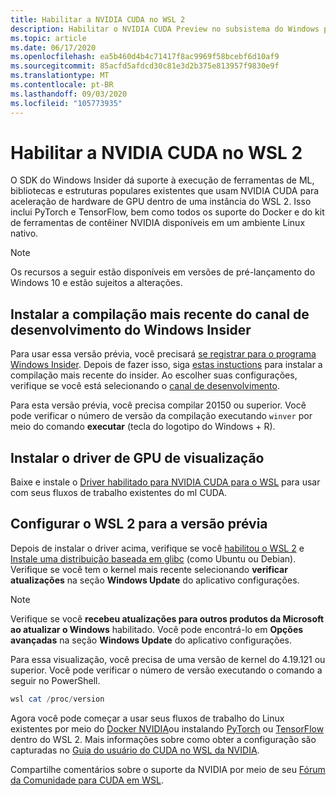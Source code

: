 ```yaml
---
title: Habilitar a NVIDIA CUDA no WSL 2
description: Habilitar o NVIDIA CUDA Preview no subsistema do Windows para Linux
ms.topic: article
ms.date: 06/17/2020
ms.openlocfilehash: ea5b460d4b4c71417f8ac9969f58bcebf6d10af9
ms.sourcegitcommit: 85acfd5afdcd30c81e3d2b375e813957f9830e9f
ms.translationtype: MT
ms.contentlocale: pt-BR
ms.lasthandoff: 09/03/2020
ms.locfileid: "105773935"
---
```

# <a name="enable-nvidia-cuda-in-wsl-2"></a>Habilitar a NVIDIA CUDA no WSL 2

O SDK do Windows Insider dá suporte à execução de ferramentas de ML, bibliotecas e estruturas populares existentes que usam NVIDIA CUDA para aceleração de hardware de GPU dentro de uma instância do WSL 2. Isso inclui PyTorch e TensorFlow, bem como todos os suporte do Docker e do kit de ferramentas de contêiner NVIDIA disponíveis em um ambiente Linux nativo. 

> [!NOTE]
> Os recursos a seguir estão disponíveis em versões de pré-lançamento do Windows 10 e estão sujeitos a alterações.

## <a name="install-the-latest-windows-insider-dev-channel-build"></a>Instalar a compilação mais recente do canal de desenvolvimento do Windows Insider 

Para usar essa versão prévia, você precisará [se registrar para o programa Windows Insider](https://insider.windows.com/getting-started/#register). Depois de fazer isso, siga [estas instuctions](https://insider.windows.com/getting-started/#install) para instalar a compilação mais recente do insider. Ao escolher suas configurações, verifique se você está selecionando o [canal de desenvolvimento](/windows-insider/flight-hub/#active-development-builds-of-windows-10). 

Para esta versão prévia, você precisa compilar 20150 ou superior. Você pode verificar o número de versão da compilação executando `winver` por meio do comando **executar** (tecla do logotipo do Windows + R).

## <a name="install-the-preview-gpu-driver"></a>Instalar o driver de GPU de visualização 

Baixe e instale o [Driver habilitado para NVIDIA CUDA para o WSL](https://developer.nvidia.com/cuda/wsl) para usar com seus fluxos de trabalho existentes do ml CUDA. 

## <a name="set-up-wsl-2-for-the-preview"></a>Configurar o WSL 2 para a versão prévia 

Depois de instalar o driver acima, verifique se você [habilitou o WSL 2](/windows/wsl/install-win10) e [Instale uma distribuição baseada em glibc](/windows/wsl/install-win10#install-your-linux-distribution-of-choice) (como Ubuntu ou Debian). Verifique se você tem o kernel mais recente selecionando **verificar atualizações** na seção **Windows Update** do aplicativo configurações. 

> [!NOTE]
> Verifique se você **recebeu atualizações para outros produtos da Microsoft ao atualizar o Windows** habilitado. Você pode encontrá-lo em **Opções avançadas** na seção **Windows Update** do aplicativo configurações. 

Para essa visualização, você precisa de uma versão de kernel do 4.19.121 ou superior. Você pode verificar o número de versão executando o comando a seguir no PowerShell. 

```powershell
wsl cat /proc/version
```

Agora você pode começar a usar seus fluxos de trabalho do Linux existentes por meio do [Docker NVIDIA](https://github.com/NVIDIA/nvidia-docker)ou instalando [PyTorch](https://pytorch.org/get-started/locally/) ou [TensorFlow](https://www.tensorflow.org/install/gpu) dentro do WSL 2. Mais informações sobre como obter a configuração são capturadas no [Guia do usuário do CUDA no WSL da NVIDIA](https://docs.nvidia.com/cuda/wsl-user-guide/index.html).

Compartilhe comentários sobre o suporte da NVIDIA por meio de seu [Fórum da Comunidade para CUDA em WSL](https://forums.developer.nvidia.com/c/accelerated-computing/cuda/cuda-on-windows-subsystem-for-linux-wsl-2/303).

